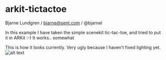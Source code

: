 # arkit-tictactoe
Bjarne Lundgren / bjarne@sent.com / @bjarnel

In this example I have taken the simple scenekit tic-tac-toe, and tried to put it in ARKit :-)
It works.. somewhat

This is how it looks currently. Very ugly because I haven't fixed lighting yet.
![alt text](https://raw.githubusercontent.com/bjarnel/arkit-tictactoe/master/tictactoe-nolighting.jpg)
